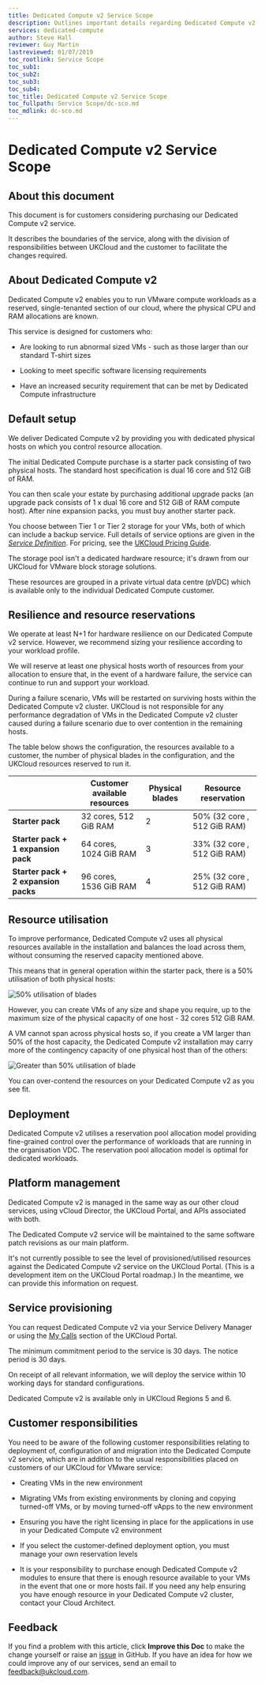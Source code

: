 ```yaml
---
title: Dedicated Compute v2 Service Scope
description: Outlines important details regarding Dedicated Compute v2
services: dedicated-compute
author: Steve Hall
reviewer: Guy Martin
lastreviewed: 01/07/2019
toc_rootlink: Service Scope
toc_sub1: 
toc_sub2:
toc_sub3:
toc_sub4:
toc_title: Dedicated Compute v2 Service Scope
toc_fullpath: Service Scope/dc-sco.md
toc_mdlink: dc-sco.md
---
```


# Dedicated Compute v2 Service Scope

## About this document

This document is for customers considering purchasing our Dedicated Compute v2 service.

It describes the boundaries of the service, along with the division of responsibilities between UKCloud and the customer to facilitate the changes required.

## About Dedicated Compute v2

Dedicated Compute v2 enables you to run VMware compute workloads as a reserved, single-tenanted section of our cloud, where the physical CPU and RAM allocations are known.

This service is designed for customers who:

- Are looking to run abnormal sized VMs - such as those larger than our standard T-shirt sizes

- Looking to meet specific software licensing requirements

- Have an increased security requirement that can be met by Dedicated Compute infrastructure

## Default setup

We deliver Dedicated Compute v2 by providing you with dedicated physical hosts on which you control resource allocation.

The initial Dedicated Compute purchase is a starter pack consisting of two physical hosts. The standard host specification is dual 16 core and 512 GiB of RAM.

You can then scale your estate by purchasing additional upgrade packs (an upgrade pack consists of  1 x dual 16 core and 512 GiB of RAM compute host). After nine expansion packs, you must buy another starter pack.

You choose between Tier 1 or Tier 2 storage for your VMs, both of which can include a backup service. Full details of service options are given in the [*Service Definition*](dc-sd.md). For pricing, see the [UKCloud Pricing Guide](https://ukcloud.com/pricing-guide).

The storage pool isn't a dedicated hardware resource; it's drawn from our UKCloud for VMware block storage solutions.

These resources are grouped in a private virtual data centre (pVDC) which is available only to the individual Dedicated Compute customer.

## Resilience and resource reservations

We operate at least N+1 for hardware resilience on our Dedicated Compute v2 service. However, we recommend sizing your resilience according to your workload profile.

We will reserve at least one physical hosts worth of resources from your allocation to ensure that, in the event of a hardware failure, the service can continue to run and support your workload.

During a failure scenario, VMs will be restarted on surviving hosts within the Dedicated Compute v2 cluster. UKCloud is not responsible for any performance degradation of VMs in the Dedicated Compute v2 cluster caused during a failure scenario due to over contention in the remaining hosts.

The table below shows the configuration, the resources available to a customer, the number of physical blades in the configuration, and the UKCloud resources reserved to run it.

&nbsp;                               | Customer available resources | Physical blades | Resource reservation
-------------------------------------|------------------------------|-----------------|---------------------
**Starter pack**                     | 32 cores, 512 GiB RAM        | 2               | 50% (32 core , 512 GiB RAM)
**Starter pack + 1 expansion pack**  | 64 cores, 1024 GiB RAM       | 3               | 33% (32 core , 512 GiB RAM)
**Starter pack + 2 expansion packs** | 96 cores, 1536 GiB RAM       | 4               | 25% (32 core , 512 GiB RAM)

## Resource utilisation

To improve performance, Dedicated Compute v2 uses all physical resources available in the installation and balances the load across them, without consuming the reserved capacity mentioned above.

This means that in general operation within the starter pack, there is a 50% utilisation of both physical hosts:

![50% utilisation of blades](images/vmw-dc-contingency1.png)

However, you can create VMs of any size and shape you require, up to the maximum size of the physical capacity of one host - 32 cores 512 GiB RAM.

A VM cannot span across physical hosts so, if you create a VM larger than 50% of the host capacity, the Dedicated Compute v2 installation may carry more of the contingency capacity of one physical host than of the others:

![Greater than 50% utilisation of blade](images/vmw-dc-contingency2.png)

You can over-contend the resources on your Dedicated Compute v2 as you see fit.

## Deployment

Dedicated Compute v2 utilises a reservation pool allocation model providing fine-grained control over the performance of workloads that are running in the organisation VDC. The reservation pool allocation model is optimal for dedicated workloads.

## Platform management

Dedicated Compute v2 is managed in the same way as our other cloud services, using vCloud Director, the UKCloud Portal, and APIs associated with both.

The Dedicated Compute v2 service will be maintained to the same software patch revisions as our main platform.

It's not currently possible to see the level of provisioned/utilised resources against the Dedicated Compute v2 service on the UKCloud Portal. (This is a development item on the UKCloud Portal roadmap.) In the meantime, we can provide this information on request.

## Service provisioning

You can request Dedicated Compute v2 via your Service Delivery Manager or using the [My Calls](https://portal.skyscapecloud.com/support/ivanti) section of the UKCloud Portal.

The minimum commitment period to the service is 30 days. The notice period is 30 days.

On receipt of all relevant information, we will deploy the service within 10 working days for standard configurations.

Dedicated Compute v2 is available only in UKCloud Regions 5 and 6.

## Customer responsibilities

You need to be aware of the following customer responsibilities relating to deployment of, configuration of and migration into the Dedicated Compute v2 service, which are in addition to the usual responsibilities placed on customers of our UKCloud for VMware service:

- Creating VMs in the new environment

- Migrating VMs from existing environments by cloning and copying turned-off VMs, or by moving turned-off vApps to the new environment

- Ensuring you have the right licensing in place for the applications in use in your Dedicated Compute v2 environment

- If you select the customer-defined deployment option, you must manage your own reservation levels

- It is your responsibility to purchase enough Dedicated Compute v2 modules to ensure that there is enough resource available to your VMs in the event that one or more hosts fail. If you need any help ensuring you have enough resource in your Dedicated Compute v2 cluster, contact your Cloud Architect.

## Feedback

If you find a problem with this article, click **Improve this Doc** to make the change yourself or raise an [issue](https://github.com/UKCloud/documentation/issues) in GitHub. If you have an idea for how we could improve any of our services, send an email to <feedback@ukcloud.com>.
